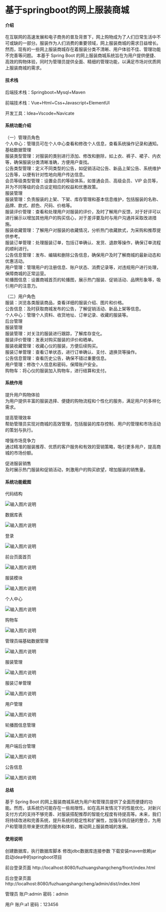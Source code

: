 # 基于springboot的网上服装商城

#### 介绍

在互联网的高速发展和电子商务的普及背景下，网上购物成为了人们日常生活中不可或缺的一部分。服装作为人们消费的重要领域，网上服装商城的需求日益增长。然而，现有的一些网上服装商城存在着服装分类不清晰、用户体验不佳、管理功能不完善等问题。
本基于 Spring Boot 的网上服装商城系统旨在为用户提供便捷、高效的购物体验，同时为管理员提供全面、精细的管理功能，以满足市场对优质网上服装商城的需求。

#### 技术栈

后端技术栈：Springboot+Mysql+Maven

前端技术栈：Vue+Html+Css+Javascript+ElementUI

开发工具：Idea+Vscode+Navicate

#### 系统功能介绍

（一）管理员角色  
个人中心：管理员可在个人中心查看和修改个人信息，查看系统操作记录和通知。  
基础数据管理  
服装类型管理：对服装的类别进行添加、修改和删除，如上衣、裤子、裙子、内衣等，确保服装分类清晰准确，方便用户查找。  
公告类型管理：定义不同类型的公告，如促销活动公告、新品上架公告、系统维护公告等，以便有针对性地向用户传达信息。  
会员等级类型管理：设置会员的等级体系，如普通会员、高级会员、VIP 会员等，并为不同等级的会员设定相应的权益和优惠政策。  
服装管理  
服装管理：负责服装的上架、下架、库存管理和基本信息维护，包括服装的名称、品牌、款式、颜色、尺码、价格等。  
服装评价管理：查看和处理用户对服装的评价，及时了解用户反馈，对于好评可以进行展示以增加其他用户的购买信心，对于差评要及时与用户沟通并采取改进措施。  
服装收藏管理：了解用户对服装的收藏情况，分析热门收藏款式，为采购和推荐提供参考。  
服装订单管理：处理服装订单，包括订单确认、发货、退款等操作，确保订单流程的顺利进行。  
公告信息管理：发布、编辑和删除公告信息，确保用户及时了解商城的最新动态和优惠活动。  
用户管理：管理用户的注册信息、账户状态、消费记录等，对违规用户进行处理，保障商城的正常运营。  
轮播图信息：设置商城首页的轮播图，展示热门服装、促销活动、品牌形象等，吸引用户的注意力。  

（二）用户角色  
服装：浏览各类服装商品，查看详细的服装介绍、图片和价格。  
公告信息：及时获取商城发布的公告，了解促销活动、新品上架等信息。  
个人中心：管理个人资料、收货地址、订单记录、收藏的服装等。  
后台管理  
服装管理  
服装管理：对关注的服装进行跟踪，了解库存变化。  
服装评价管理：发表对购买服装的评价和晒单。  
服装收藏管理：收藏心仪的服装，方便后续购买。  
服装订单管理：查看订单状态，进行订单确认、支付、退换货等操作。  
公告信息管理：查看历史公告，确保不错过重要信息。  
用户管理：修改个人信息和密码，保障账户安全。  
购物车：将心仪的服装加入购物车，进行结算和支付。  

#### 系统作用

提升用户购物体验  
为用户提供丰富的服装选择、便捷的购物流程和个性化的服务，满足用户的多样化需求。  

提高管理效率  
帮助管理员实现对商城的高效管理，包括服装的库存控制、用户的管理和市场活动的策划与执行。  

增强市场竞争力  
通过精准的服装推荐、优质的客户服务和有效的营销策略，吸引更多用户，提高商城的市场份额。  

促进服装销售  
及时展示热门服装和促销活动，刺激用户的购买欲望，增加服装的销售量。  

#### 系统功能截图

代码结构

![输入图片说明](images/e6c3d60f7cb8fe4c4758a4cc90d3457.png)

数据库表

![输入图片说明](images/7be06238309e9c90e648cb415e4ed66.png)

登录

![输入图片说明](images/cc6b1df267b5398ce3c14368a4cf63a.png)

前台页面首页

![输入图片说明](images/6fda6387b362bc1efb5b206708e9960.png)

服装模块

![输入图片说明](images/5d353f533bcaaa79d1fc6c4b5803af5.png)

个人中心

![输入图片说明](images/3c3d8e68985182e464bb356b6ab86b5.png)

购物车

![输入图片说明](images/ca042a222a359cac8d85636e86473e9.png)

管理员端基础数据管理

![输入图片说明](images/b758e01eb5ca529ee8423a8977455f4.png)

服装管理

![输入图片说明](images/c09a0acc2fc3ab52d5ebd398df94e73.png)

服装订单管理

![输入图片说明](images/39086284d716c467d54facb1c7b2179.png)

用户管理

![输入图片说明](images/b6e2fbe9891e7a5ff4c8720d7e9b84d.png)

轮播图信息管理

![输入图片说明](images/0474c2c88210f30e073989865f9c773.png)

用户端后台管理

![输入图片说明](images/0990f4c008b2b9a202032118db7a39a.png)

公告信息

![输入图片说明](images/90879e56ca1b86a1ba49086639d7a63.png)

#### 总结

基于 Spring Boot 的网上服装商城系统为用户和管理员提供了全面而便捷的功能。然而，该系统仍可能存在一些局限性，如在高并发情况下的性能优化、对新兴支付方式的支持不够完善、对服装搭配推荐的智能化程度有待提高等。未来，我们将持续改进和完善系统，提升系统的稳定性和扩展性，加强与供应链的整合，为用户和管理员带来更优质的服务和体验，推动网上服装商城的发展。

#### 使用说明

创建数据库，执行数据库脚本 修改jdbc数据库连接参数 下载安装maven依赖jar 启动idea中的springboot项目

前台登录页面
http://localhost:8080/fuzhuangshangcheng/front/index.html

后台登录页面
http://localhost:8080/fuzhuangshangcheng/admin/dist/index.html

管理员				账户:admin 		密码：admin

用户				账户:a1 		密码：123456